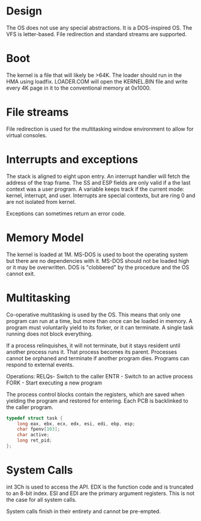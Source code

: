 # Design

The OS does not use any special abstractions. It is a DOS-inspired OS. The VFS is letter-based. File redirection and standard streams are supported.

# Boot

The kernel is a file that will likely be >64K. The loader should run in the HMA using loadfix. LOADER.COM will open the KERNEL.BIN file and write every 4K page in it to the conventional memory at 0x1000.

# File streams

File redirection is used for the multitasking window environment to allow for virtual consoles.

# Interrupts and exceptions

The stack is aligned to eight upon entry. An interrupt handler will fetch the address of the trap frame. The SS and ESP fields are only valid if a the last context was a user program. A variable keeps track if the current mode: kernel, interrupt, and user. Interrupts are special contexts, but are ring 0 and are not isolated from kernel.

Exceptions can sometimes return an error code.

# Memory Model

The kernel is loaded at 1M. MS-DOS is used to boot the operating system but there are no dependencies with it. MS-DOS should not be loaded high or it may be overwritten. DOS is "clobbered" by the procedure and the OS cannot exit.

# Multitasking

Co-operative multitasking is used by the OS. This means that only one program can run at a time, but more than once can be loaded in memory. A program must voluntarily yield to its forker, or it can terminate. A single task running does not block everything.

If a process relinquishes, it will not terminate, but it stays resident until another process runs it. That process becomes its parent. Processes cannot be orphaned and terminate if another program dies. Programs can respond to external events.

Operations:
RELQs- Switch to the caller
ENTR - Switch to an active process
FORK - Start executing a new program

The process control blocks contain the registers, which are saved when yielding the program and restored for entering. Each PCB is backlinked to the caller program.

```c++
typedef struct task {
	long eax, ebx, ecx, edx, esi, edi, ebp, esp;
	char fpenv[103];
	char active;
	long ret_pid;
};
```

# System Calls

int 3Ch is used to access the API. EDX is the function code and is truncated to an 8-bit index. ESI and EDI are the primary argument registers. This is not the case for all system calls.

System calls finish in their entirety and cannot be pre-empted.
